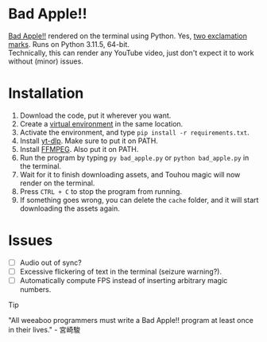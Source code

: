 # Bad Apple!!
[Bad Apple!!](https://youtu.be/watch?v=FtutLA63Cp8) rendered on the terminal using Python. Yes, [two exclamation marks](https://www.reddit.com/r/japan/comments/6u5evk/how_come_double_exclamation_marks_are_so_common). Runs on Python 3.11.5, 64-bit.  
Technically, this can render any YouTube video, just don't expect it to work without (minor) issues.

# Installation
1. Download the code, put it wherever you want.
2. Create a [virtual environment](https://realpython.com/python-virtual-environments-a-primer) in the same location.
3. Activate the environment, and type `pip install -r requirements.txt`.
4. Install [yt-dlp](https://youtu.be/watch?v=5aYwU4nj5QA). Make sure to put it on PATH.
4. Install [FFMPEG](https://youtu.be/watch?v=jZLqNocSQDM). Also put it on PATH.
5. Run the program by typing `py bad_apple.py` or `python bad_apple.py` in the terminal.
6. Wait for it to finish downloading assets, and Touhou magic will now render on the terminal.
7. Press `CTRL + C` to stop the program from running.
8. If something goes wrong, you can delete the `cache` folder, and it will start downloading the assets again.

# Issues
- [ ] Audio out of sync?
- [ ] Excessive flickering of text in the terminal (seizure warning?).
- [ ] Automatically compute FPS instead of inserting arbitrary magic numbers.

> [!TIP]
> "All weeaboo programmers must write a Bad Apple!! program at least once in their lives." - 宮崎駿
<!-- "Anime was a fucking mistake." - 宮崎駿 -->